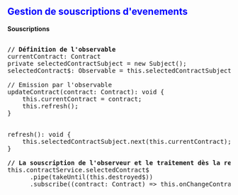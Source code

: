 <h2 style="color:blue">Gestion de souscriptions d'evenements</h2>
<p>
  <strong>Souscriptions</strong>
</p>

<pre>

<strong>// Définition de l'observable</strong>
currentContract: Contract
private selectedContractSubject = new Subject<Contract>();
selectedContract$: Observable<Contract> = this.selectedContractSubject.asObservable();

// Emission par l'observable
updateContract(contract: Contract): void {
    this.currentContract = contract;
    this.refresh();
}


refresh(): void {
	this.selectedContractSubject.next(this.currentContract);
}

<strong>// La souscription de l'observeur et le traitement dès la reception d'un message envoyé par l'observable</strong>
this.contractService.selectedContract$
      .pipe(takeUntil(this.destroyed$))
      .subscribe((contract: Contract) => this.onChangeContract(contract)));
</pre>


